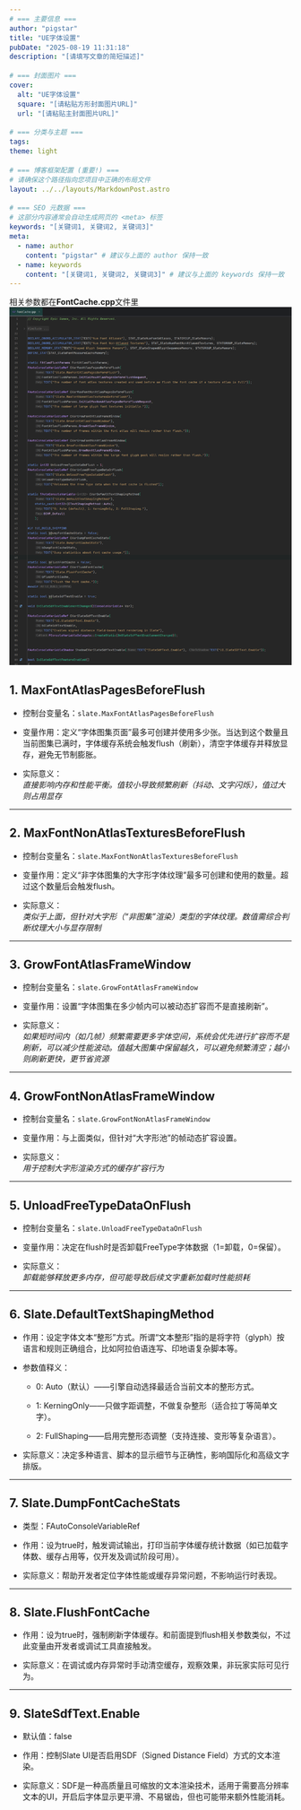 ```yaml
---
# === 主要信息 ===
author: "pigstar"
title: "UE字体设置"
pubDate: "2025-08-19 11:31:18"
description: "[请填写文章的简短描述]"

# === 封面图片 ===
cover:
  alt: "UE字体设置"
  square: "[请粘贴方形封面图片URL]"
  url: "[请粘贴主封面图片URL]"

# === 分类与主题 ===
tags:
theme: light

# === 博客框架配置 (重要!) ===
# 请确保这个路径指向您项目中正确的布局文件
layout: ../../layouts/MarkdownPost.astro

# === SEO 元数据 ===
# 这部分内容通常会自动生成网页的 <meta> 标签
keywords: "[关键词1, 关键词2, 关键词3]"
meta:
  - name: author
    content: "pigstar" # 建议与上面的 author 保持一致
  - name: keywords
    content: "[关键词1, 关键词2, 关键词3]" # 建议与上面的 keywords 保持一致
---
```


<!-- 在这里开始撰写您的正文 -->

相关参数都在**FontCache.cpp**文件里
![](https://raw.githubusercontent.com/pigstar02/blog_img/main/20250819113341087.png)

## 1. **MaxFontAtlasPagesBeforeFlush**

- 控制台变量名：`slate.MaxFontAtlasPagesBeforeFlush`
    
- 变量作用：定义“字体图集页面”最多可创建并使用多少张。当达到这个数量且当前图集已满时，字体缓存系统会触发flush（刷新），清空字体缓存并释放显存，避免无节制膨胀。
    
- 实际意义：  
    _直接影响内存和性能平衡。值较小导致频繁刷新（抖动、文字闪烁），值过大则占用显存_
    

---

## 2. **MaxFontNonAtlasTexturesBeforeFlush**

- 控制台变量名：`slate.MaxFontNonAtlasTexturesBeforeFlush`
    
- 变量作用：定义“非字体图集的大字形字体纹理”最多可创建和使用的数量。超过这个数量后会触发flush。
    
- 实际意义：  
    _类似于上面，但针对大字形（“非图集”渲染）类型的字体纹理。数值需综合判断纹理大小与显存限制_
    

---

## 3. **GrowFontAtlasFrameWindow**

- 控制台变量名：`slate.GrowFontAtlasFrameWindow`
    
- 变量作用：设置“字体图集在多少帧内可以被动态扩容而不是直接刷新”。
    
- 实际意义：  
    _如果短时间内（如几帧）频繁需要更多字体空间，系统会优先进行扩容而不是刷新，可以减少性能波动。值越大图集中保留越久，可以避免频繁清空；越小则刷新更快，更节省资源_
    

---

## 4. **GrowFontNonAtlasFrameWindow**

- 控制台变量名：`slate.GrowFontNonAtlasFrameWindow`
    
- 变量作用：与上面类似，但针对“大字形池”的帧动态扩容设置。
    
- 实际意义：  
    _用于控制大字形渲染方式的缓存扩容行为_
    

---

## 5. **UnloadFreeTypeDataOnFlush**

- 控制台变量名：`slate.UnloadFreeTypeDataOnFlush`
    
- 变量作用：决定在flush时是否卸载FreeType字体数据（1=卸载，0=保留）。
    
- 实际意义：  
    _卸载能够释放更多内存，但可能导致后续文字重新加载时性能损耗_

---

## 6. **Slate.DefaultTextShapingMethod**

- 作用：设定字体文本“整形”方式。所谓“文本整形”指的是将字符（glyph）按语言和规则正确组合，比如阿拉伯语连写、印地语复杂脚本等。
    
- 参数值释义：
    
    - 0: Auto（默认）——引擎自动选择最适合当前文本的整形方式。
        
    - 1: KerningOnly——只做字距调整，不做复杂整形（适合拉丁等简单文字）。
        
    - 2: FullShaping——启用完整形态调整（支持连接、变形等复杂语言）。
    
- 实际意义：决定多种语言、脚本的显示细节与正确性，影响国际化和高级文字排版。
    

---

## 7. **Slate.DumpFontCacheStats**

- 类型：FAutoConsoleVariableRef
    
- 作用：设为true时，触发调试输出，打印当前字体缓存统计数据（如已加载字体数、缓存占用等，仅开发及调试阶段可用）。
    
- 实际意义：帮助开发者定位字体性能或缓存异常问题，不影响运行时表现。
    

---

## 8. **Slate.FlushFontCache**

- 作用：设为true时，强制刷新字体缓存。和前面提到flush相关参数类似，不过此变量由开发者或调试工具直接触发。
    
- 实际意义：在调试或内存异常时手动清空缓存，观察效果，非玩家实际可见行为。
    

---

## 9. **SlateSdfText.Enable**

- 默认值：false
    
- 作用：控制Slate UI是否启用SDF（Signed Distance Field）方式的文本渲染。
    
- 实际意义：SDF是一种高质量且可缩放的文本渲染技术，适用于需要高分辨率文本的UI，开启后字体显示更平滑、不易锯齿，但也可能带来额外性能消耗。